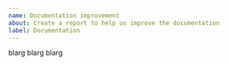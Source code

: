 ```yaml
---
name: Documentation improvement
about: Create a report to help us improve the documentation
label: Documentation
---
```


blarg blarg blarg
